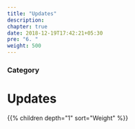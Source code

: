 ```yaml
---
title: "Updates"
description:
chapter: true
date: 2018-12-19T17:42:21+05:30
pre: "6. "
weight: 500
---
```


### Category

# Updates

{{% children depth="1" sort="Weight" %}}